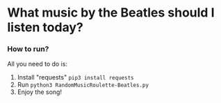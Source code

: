 # What music by the Beatles should I listen today?

### How to run?
All you need to do is:

1. Install "requests" ```pip3 install requests```
2. Run ```python3 RandomMusicRoulette-Beatles.py```
3. Enjoy the song!
